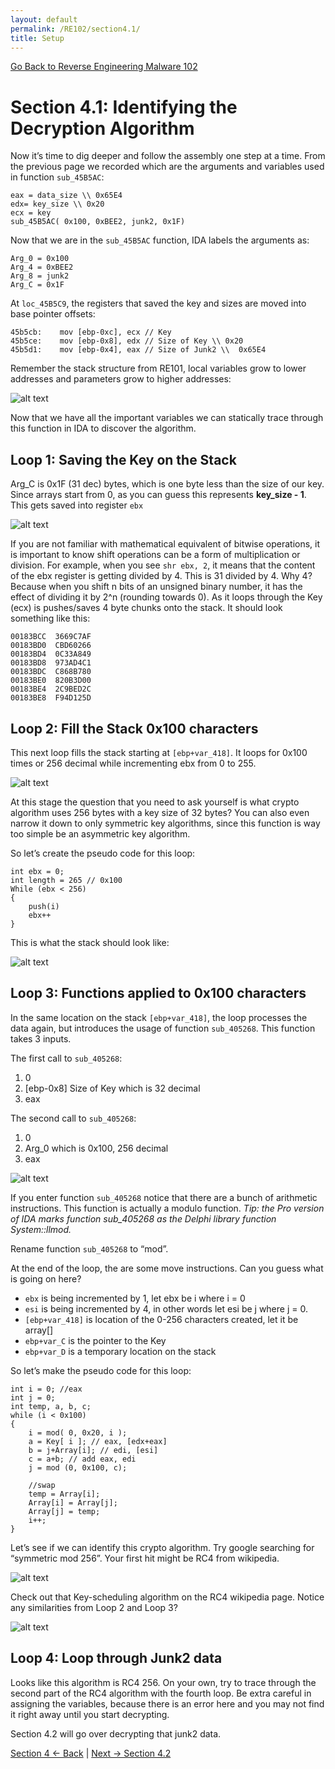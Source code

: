 ```yaml
---
layout: default
permalink: /RE102/section4.1/
title: Setup
---
```

[Go Back to Reverse Engineering Malware 102](https://securedorg.github.io/RE102/)

# Section 4.1: Identifying the Decryption Algorithm #

Now it’s time to dig deeper and follow the assembly one step at a time. From the previous page we recorded which are the arguments and variables used in function `sub_45B5AC`:

```
eax = data_size \\ 0x65E4
edx= key_size \\ 0x20
ecx = key
sub_45B5AC( 0x100, 0xBEE2, junk2, 0x1F)
```

Now that we are in the `sub_45B5AC` function, IDA labels the arguments as:

```
Arg_0 = 0x100
Arg_4 = 0xBEE2
Arg_8 = junk2
Arg_C = 0x1F 
```

At `loc_45B5C9`, the registers that saved the key and sizes are moved into base pointer offsets:

```
45b5cb:    mov [ebp-0xc], ecx // Key
45b5ce:    mov [ebp-0x8], edx // Size of Key \\ 0x20
45b5d1:    mov [ebp-0x4], eax // Size of Junk2 \\  0x65E4
```

Remember the stack structure from RE101, local variables grow to lower addresses and parameters grow to higher addresses:

![alt text](https://securedorg.github.io/RE102/images/TheStackFrame2.png "the_stack")

Now that we have all the important variables we can statically trace through this function in IDA to discover the algorithm.

## Loop 1: Saving the Key on the Stack ##

Arg_C is 0x1F (31 dec) bytes, which is one byte less than the size of our key. Since arrays start from 0, as you can guess this represents **key_size - 1**. This gets saved into register `ebx`

![alt text](https://securedorg.github.io/RE102/images/loop1.png "loop1")

If you are not familiar with mathematical equivalent of bitwise operations, it is important to know shift operations can be a form of multiplication or division. For example, when you see `shr ebx, 2`, it means that the content of the ebx register is getting divided by 4. This is 31 divided by 4. Why 4? Because when you shift n bits of an unsigned binary number, it has the effect of dividing it by 2^n (rounding towards 0). As it loops through the Key (ecx) is pushes/saves 4 byte chunks onto the stack. It should look something like this:

```
00183BCC  3669C7AF  
00183BD0  CBD60266  
00183BD4  0C33A849  
00183BD8  973AD4C1  
00183BDC  C868B780  
00183BE0  820B3D00  
00183BE4  2C9BED2C  
00183BE8  F94D125D   
```

## Loop 2: Fill the Stack 0x100 characters ##

This next loop fills the stack starting at `[ebp+var_418]`. It loops for 0x100 times or 256 decimal while incrementing ebx from 0 to 255.

![alt text](https://securedorg.github.io/RE102/images/loop2.png "loop2")

At this stage the question that you need to ask yourself is what crypto algorithm uses 256 bytes with a key size of 32 bytes? You can also even narrow it down to only symmetric key algorithms, since this function is way too simple be an asymmetric key algorithm.

So let’s create the pseudo code for this loop:

```
int ebx = 0;
int length = 265 // 0x100
While (ebx < 256)
{
    push(i)
    ebx++
}
```

This is what the stack should look like:

![alt text](https://securedorg.github.io/RE102/images/256bytes.png "256bytes")

## Loop 3: Functions applied to 0x100 characters ##

In the same location on the stack `[ebp+var_418]`, the loop processes the data again, but introduces the usage of function `sub_405268`. This function takes 3 inputs. 

The first call to `sub_405268`:

1. 0
2. [ebp-0x8] Size of Key which is 32 decimal
3. eax

The second call to `sub_405268`:

1. 0
2. Arg_0 which is 0x100, 256 decimal
3. eax

![alt text](https://securedorg.github.io/RE102/images/loop3.png "loop3")

If you enter function `sub_405268` notice that there are a bunch of arithmetic instructions. This function is actually a modulo function. *Tip: the Pro version of IDA marks function sub_405268 as the Delphi library function System::llmod.*

Rename function `sub_405268` to “mod”.

At the end of the loop, the are some move instructions. Can you guess what is going on here?

* `ebx` is being incremented by 1, let ebx be i where i = 0
* `esi` is being incremented by 4, in other words let esi be j where j = 0.
* `[ebp+var_418]` is location of the 0-256 characters created, let it be array[]
* `ebp+var_C` is the pointer to the Key
* `ebp+var_D` is a temporary location on the stack

So let’s make the pseudo code for this loop:

```
int i = 0; //eax
int j = 0;
int temp, a, b, c;
while (i < 0x100)
{
    i = mod( 0, 0x20, i );
    a = Key[ i ]; // eax, [edx+eax]
    b = j+Array[i]; // edi, [esi]
    c = a+b; // add eax, edi
    j = mod (0, 0x100, c);
    
    //swap
    temp = Array[i];
    Array[i] = Array[j];
    Array[j] = temp;
    i++;
}
```

Let’s see if we can identify this crypto algorithm. Try google searching for “symmetric mod 256”. Your first hit might be RC4 from wikipedia.

![alt text](https://securedorg.github.io/RE102/images/Raisins_Face.jpg "omg")

Check out that Key-scheduling algorithm on the RC4 wikipedia page. Notice any similarities from Loop 2 and Loop 3?

![alt text](https://securedorg.github.io/RE102/images/keyschedule.png "key_schedule")

## Loop 4: Loop through Junk2 data ##

Looks like this algorithm is RC4 256. On your own, try to trace through the second part of the RC4 algorithm with the fourth loop. Be extra careful in assigning the variables, because there is an error here and you may not find it right away until you start decrypting.

Section 4.2 will go over decrypting that junk2 data.

[Section 4 <- Back](https://securedorg.github.io/RE102/section4) | [Next -> Section 4.2](https://securedorg.github.io/RE102/section4.2)
